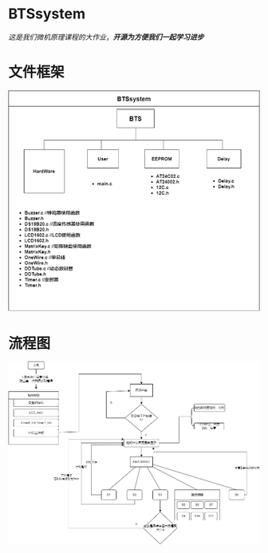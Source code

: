 # BTSsystem
*这是我们微机原理课程的大作业*，***开源为方便我们一起学习进步***

# 文件框架

![软件框架](./README/软件框架.png)



# 流程图

![整体流程图](./README/整体流程图.png)

